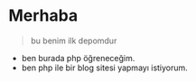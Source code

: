 # Merhaba

> bu benim ilk depomdur

- ben burada php öğreneceğim.
- ben php ile bir blog sitesi yapmayı istiyorum.
